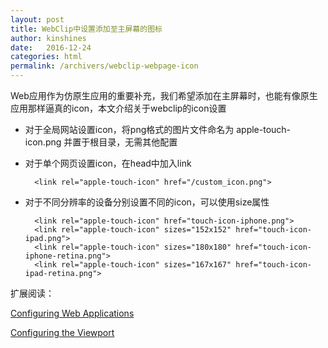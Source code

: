 ```yaml
---
layout: post
title: WebClip中设置添加至主屏幕的图标
author: kinshines
date:   2016-12-24
categories: html
permalink: /archivers/webclip-webpage-icon
---
```


<p class="lead">Web应用作为仿原生应用的重要补充，我们希望添加在主屏幕时，也能有像原生应用那样逼真的icon，本文介绍关于webclip的icon设置</p>

* 对于全局网站设置icon，将png格式的图片文件命名为 apple-touch-icon.png 并置于根目录，无需其他配置
* 对于单个网页设置icon，在head中加入link

        <link rel="apple-touch-icon" href="/custom_icon.png">

* 对于不同分辨率的设备分别设置不同的icon，可以使用size属性

        <link rel="apple-touch-icon" href="touch-icon-iphone.png">
        <link rel="apple-touch-icon" sizes="152x152" href="touch-icon-ipad.png">
        <link rel="apple-touch-icon" sizes="180x180" href="touch-icon-iphone-retina.png">
        <link rel="apple-touch-icon" sizes="167x167" href="touch-icon-ipad-retina.png">


扩展阅读：

[Configuring Web Applications](https://developer.apple.com/library/content/documentation/AppleApplications/Reference/SafariWebContent/ConfiguringWebApplications/ConfiguringWebApplications.html#//apple_ref/doc/uid/TP40002051-CH3-SW4)

[Configuring the Viewport](https://developer.apple.com/library/content/documentation/AppleApplications/Reference/SafariWebContent/UsingtheViewport/UsingtheViewport.html#//apple_ref/doc/uid/TP40006509-SW19)

